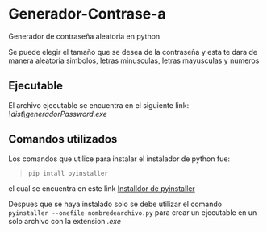 # Generador-Contrase-a
Generador de contraseña aleatoria en python

Se puede elegir el tamaño que se desea de la contraseña y esta te dara de manera aleatoria simbolos, letras minusculas, letras mayusculas y numeros

## Ejecutable

El archivo ejecutable se encuentra en el siguiente link: *\dist\generadorPassword.exe*

## Comandos utilizados

Los comandos que utilice para instalar el instalador de python fue:

> `pip intall pyinstaller`

el cual se encuentra en este link [Installdor de pyinstaller](https://www.pyinstaller.org/downloads.html/)

Despues que se haya instalado solo se debe utilizar el comando `pyinstaller --onefile nombredearchivo.py` para crear un ejecutable en un solo archivo con la extension *.exe*

